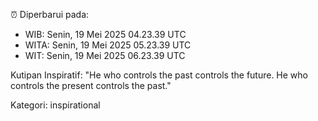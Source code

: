 ⏰ Diperbarui pada:
- WIB: Senin, 19 Mei 2025 04.23.39 UTC
- WITA: Senin, 19 Mei 2025 05.23.39 UTC
- WIT: Senin, 19 Mei 2025 06.23.39 UTC

Kutipan Inspiratif:
"He who controls the past controls the future. He who controls the present controls the past."


Kategori: inspirational

